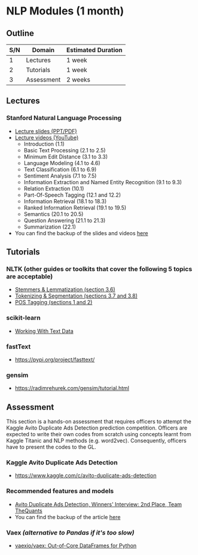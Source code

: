 #   NLP Modules (1 month)

##  Outline
| S/N | Domain     | Estimated Duration |
| --- | ---------- | ------------------ |
| 1   | Lectures   | 1 week             |
| 2   | Tutorials  | 1 week             |
| 3   | Assessment | 2 weeks            |


##  Lectures

### Stanford Natural Language Processing
*   [Lecture slides (PPT/PDF)](https://web.stanford.edu/~jurafsky/NLPCourseraSlides.html)
*   [Lecture videos (YouTube)](https://www.youtube.com/playlist?list=PLQiyVNMpDLKnZYBTUOlSI9mi9wAErFtFm)
    *   Introduction (1.1)
    *   Basic Text Processing (2.1 to 2.5)
    *   Minimum Edit Distance (3.1 to 3.3)
    *   Language Modeling (4.1 to 4.6)
    *   Text Classification (6.1 to 6.9)
    *   Sentiment Analysis (7.1 to 7.5)
    *   Information Extraction and Named Entity Recognition (9.1 to 9.3)
    *   Relation Extraction (10.1)
    *   Part-Of-Speech Tagging (12.1 and 12.2)
    *   Information Retrieval (18.1 to 18.3)
    *   Ranked Information Retrieval (19.1 to 19.5)
    *   Semantics (20.1 to 20.5)
    *   Question Answering (21.1 to 21.3)
    *   Summarization (22.1)
*   You can find the backup of the slides and videos [here](https://www.dropbox.com/sh/ilgmo8y150kks8n/AABmkqU28KPnD-5fkqxeRJsHa?dl=0)


##  Tutorials

### NLTK (other guides or toolkits that cover the following 5 topics are acceptable)
*   [Stemmers & Lemmatization (section 3.6)](https://www.nltk.org/book/ch03.html#sec-normalizing-text)
*   [Tokenizing & Segmentation (sections 3.7 and 3.8)](https://www.nltk.org/book/ch03.html#sec-tokenization)
*   [POS Tagging (sections 1 and 2)](https://www.nltk.org/book/ch05.html)

### scikit-learn
*   [Working With Text Data](https://scikit-learn.org/stable/tutorial/text_analytics/working_with_text_data.html)

### fastText
*   https://pypi.org/project/fasttext/

### gensim
*   https://radimrehurek.com/gensim/tutorial.html


##  Assessment
This section is a hands-on assessment that requires officers to attempt the Kaggle Avito Duplicate Ads Detection prediction competition. Officers are expected to write their own codes from scratch using concepts learnt from Kaggle Titanic and NLP methods (e.g. word2vec). Consequently, officers have to present the codes to the GL.

### Kaggle Avito Duplicate Ads Detection
*   https://www.kaggle.com/c/avito-duplicate-ads-detection


### Recommended features and models
*   [Avito Duplicate Ads Detection, Winners' Interview: 2nd Place, Team TheQuants](http://blog.kaggle.com/2016/08/31/avito-duplicate-ads-detection-winners-interview-2nd-place-team-the-quants-mikel-peter-marios-sonny/)
*   You can find the backup of the article [here](thequants-avito.pdf)


### Vaex *(alternative to Pandas if it's too slow)*
*   [vaexio/vaex: Out-of-Core DataFrames for Python](https://github.com/vaexio/vaex)

